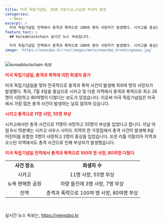 ```yaml
---
title: 미국 독립기념일, 26명 사망사고…수십명 부상자 발생
categories:
  - News
excerpt: >
  미국 독립기념일 전역에서 총격과 폭력으로 100여 명의 사망자가 발생했다. 시카고를 중심으로 한 총격과 폭력으로 최소 26명이 사망하고 80여명이 다친 것으로 알려졌다. 이 중 11명이 시카고에서 발생한 총격 사건으로 숨지고, 또 다른 총격 사건에서 8살 어린이를 포함해 3명이 사망했으며, 뉴욕 맨해튼의 차량 돌진 사고로 3명이 숨지고 7명이 다친 것으로 확인됐다. 1년 중 총격 사건이 가장 많이 발생하는 날로 꼽히는 독립기념일에 이날에만 최소 100여 명의 사망자가 발생한 것으로 파악돼 사회적 높은 우려를 불러일으키고 있다.
feature_text: >
  ## koreablockchain 실시간 뉴스 속보입니다.

  미국 독립기념일 전역에서 총격과 폭력으로 100여 명의 사망자가 발생했다. 시카고를 중심으로 한 총격과 폭력으로 최소 26명이 사망하고 80여명이 다친 것으로 알려졌다. 이 중 11명이 시카고에서 발생한 총격 사건으로 숨지고, 또 다른 총격 사건에서 8살 어린이를 포함해 3명이 사망했으며, 뉴욕 맨해튼의 차량 돌진 사고로 3명이 숨지고 7명이 다친 것으로 확인됐다. 1년 중 총격 사건이 가장 많이 발생하는 날로 꼽히는 독립기념일에 이날에만 최소 100여 명의 사망자가 발생한 것으로 파악돼 사회적 높은 우려를 불러일으키고 있다.
image: 'https://newsdao.kr/res/images/meta/newsdao_breakingnews.jpg'
---
```


<p><img src="https://newsdao.kr/res/images/meta/newsdao_breakingnews.jpg" alt="koreablockchain 속보" /></p>

<p><b><span style="color: #ee2323;">미국 독립기념일, 총격과 폭력에 의한 희생자 증가</span></b></p>

<p data-ke-size="size16">미국 독립기념일을 맞아 전국적으로 총격과 폭력 사건이 발생해 100여 명의 사망자가 발생했다. 특히, 7월 4일을 중심으로 시카고 및 다른 지역에서 총격과 폭력으로 최소 26명이 사망하고 80여명이 다쳤다는 보도가 있었습니다. 이로써 미국 독립기념일은 미국에서 가장 많은 총격 사건이 발생하는 날로 알려져 있습니다.</p>

<p><b><span style="color: #ee2323;">시카고 총격으로 11명 사망, 55명 부상</span></b></p>

<p data-ke-size="size16">시카고에서만 총격 사건으로 11명이 사망하고 55명이 부상을 입었다고 합니다. 이날 아침 6시 15분께는 시카고 사우스 사이드 지역의 한 가정집에서 총격 사건이 발생해 8살 어린이를 포함한 3명이 사망하고 2명이 중상을 입었습니다. 또한 리틀 이탈리아 지역과 오스틴 지역에서도 총격 사건으로 인해 부상자가 발생했습니다.</p>

<p><b><span style="color: #ee2323;">미국 독립기념일 전역에서 총격과 폭력으로 100여 명 사망, 80여명 다쳤다</span></b></p>

<table>
<tbody>
<tr>
<td style="text-align: center; height: 17px;"><b>사건 장소</b></td>
<td style="text-align: center; height: 17px;"><b>희생자 수</b></td>
</tr>
<tr>
<td style="text-align: center; height: 17px;">시카고</td>
<td style="text-align: center; height: 17px;">11명 사망, 55명 부상</td>
</tr>
<tr>
<td style="text-align: center; height: 17px;">뉴욕 맨해튼 공원</td>
<td style="text-align: center; height: 17px;">차량 돌진에 3명 사망, 7명 부상</td>
</tr>
<tr>
<td style="text-align: center; height: 17px;">전역</td>
<td style="text-align: center; height: 17px;">총격과 폭력으로 100여 명 사망, 80여명 부상</td>
</tr>
</tbody>
</table>

<p data-ke-size="size16">&nbsp;</p>
실시간 뉴스 속보는, <a href="https://newsdao.kr" rel="dofollow">https://newsdao.kr</a>


